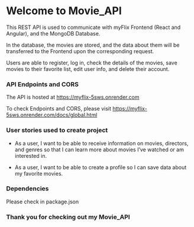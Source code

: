 # Welcome to Movie_API

This REST API is used to communicate with myFlix Frontend (React and Angular), and the MongoDB Database. 

In the database, the movies are stored, and the data about them will be transferred to the Frontend upon the corresponding request.

Users are able to register, log in, check the details of the movies, save movies to their favorite list, edit user info, and delete their account.

### API Endpoints and CORS

The API is hosted at https://myflix-5sws.onrender.com

To check Endpoints and CORS, please visit https://myflix-5sws.onrender.com/docs/global.html

### User stories used to create project
- As a user, I want to be able to receive information on movies, directors, and genres so that I can learn more about movies I’ve watched or am interested in.
* As a user, I want to be able to create a profile so I can save data about my favorite movies.

### Dependencies
Please check in package.json

### Thank you for checking out my Movie_API